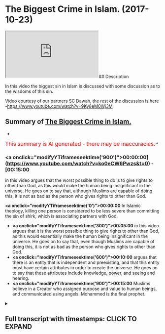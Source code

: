 # The Biggest Crime in Islam. (2017-10-23)

<iframe loading='lazy' src='https://www.youtube.com/embed/ko0eCW6Pwzs'></iframe>## Description

In this video the biggest sin in Islam is discussed with some discussion as to the wisdoms of this sin. 

Video courtesy of our partners SC Dawah, the rest of the discussion is here -https://www.youtube.com/watch?v=9Ky8eM0Wj3M

## Summary of [The Biggest Crime in Islam.](https://www.youtube.com/watch?v=ko0eCW6Pwzs)


*

<span style="color:red; font-size:125%">This summary is AI generated - there may be inaccuracies</span>. [](/)*

### <a onclick=\"modifyYTiframeseektime('900')\">00:00:00](https://www.youtube.com/watch?v=ko0eCW6Pwzs&t=0) - [00:15:00</a>

in this video argues that the worst possible thing to do is to give rights to other than God, as this would make the human being insignificant in the universe. He goes on to say that, although Muslims are capable of doing this, it is not as bad as the person who gives rights to other than God.

**<a onclick=\"modifyYTiframeseektime('0')\">00:00:00</a>** In Islamic theology, killing one person is considered to be less severe than committing the sin of shirk, which is associating partners with God.
* **<a onclick=\"modifyYTiframeseektime('300')\">00:05:00</a>** in this video argues that it is the worst possible thing to give rights to other than God, as this would essentially make the human being insignificant in the universe. He goes on to say that, even though Muslims are capable of doing this, it is not as bad as the person who gives rights to other than God.
* **<a onclick=\"modifyYTiframeseektime('600')\">00:10:00</a>** argues that there is an entity that is independent and preexisting, and that this entity must have certain attributes in order to create the universe. He goes on to say that these attributes include knowledge, power, and seeing and hearing.
* **<a onclick=\"modifyYTiframeseektime('900')\">00:15:00</a>** Muslims believe in a Creator who assigned purpose and value to human beings, and communicated using angels. Mohammed is the final prophet.

<details><summary><h2>Full transcript with timestamps: CLICK TO EXPAND</h2></summary>

<a onclick="modifyYTiframeseektime('0)')">0:00:00 and I'll explain it I want to see your<\/a>
<a onclick="modifyYTiframeseektime('2)')">0:00:02 reaction okay from our perspective we<\/a>
<a onclick="modifyYTiframeseektime('7)')">0:00:07 were talking about value and we talked<\/a>
<a onclick="modifyYTiframeseektime('9)')">0:00:09 about more relativity and on atheism and<\/a>
<a onclick="modifyYTiframeseektime('11)')">0:00:11 naturalism how actually everything is<\/a>
<a onclick="modifyYTiframeseektime('12)')">0:00:12 relative and this is the this is the<\/a>
<a onclick="modifyYTiframeseektime('14)')">0:00:14 prevailing philosophical position of<\/a>
<a onclick="modifyYTiframeseektime('18)')">0:00:18 most post enlightenment post modernist<\/a>
<a onclick="modifyYTiframeseektime('21)')">0:00:21 philosophers like Nietzsche and Bertrand<\/a>
<a onclick="modifyYTiframeseektime('24)')">0:00:24 Russell and you know Jacques Derrida and<\/a>
<a onclick="modifyYTiframeseektime('26)')">0:00:26 others yeah we'll come back a little bit<\/a>
<a onclick="modifyYTiframeseektime('29)')">0:00:29 so in other words more relativity to<\/a>
<a onclick="modifyYTiframeseektime('32)')">0:00:32 suggest that you make your morality<\/a>
<a onclick="modifyYTiframeseektime('33)')">0:00:33 right you have you make your own purpose<\/a>
<a onclick="modifyYTiframeseektime('35)')">0:00:35 you make your morality with morality<\/a>
<a onclick="modifyYTiframeseektime('36)')">0:00:36 from an Islamic perspective we say that<\/a>
<a onclick="modifyYTiframeseektime('40)')">0:00:40 obviously God you know the old knowing<\/a>
<a onclick="modifyYTiframeseektime('42)')">0:00:42 feel powerful the all-wise he is the one<\/a>
<a onclick="modifyYTiframeseektime('45)')">0:00:45 who sets the standards he's the one who<\/a>
<a onclick="modifyYTiframeseektime('47)')">0:00:47 makes the morals for us the the most the<\/a>
<a onclick="modifyYTiframeseektime('51)')">0:00:51 most the worst sin the worst thing to do<\/a>
<a onclick="modifyYTiframeseektime('56)')">0:00:56 what's the murder wait what's going on<\/a>
<a onclick="modifyYTiframeseektime('60)')">0:01:00 worse than murder is this thing called<\/a>
<a onclick="modifyYTiframeseektime('64)')">0:01:04 [ __ ] and I'll tell you what it means<\/a>
<a onclick="modifyYTiframeseektime('65)')">0:01:05 shirk is the association of partners<\/a>
<a onclick="modifyYTiframeseektime('68)')">0:01:08 with God before I I want to say so I<\/a>
<a onclick="modifyYTiframeseektime('71)')">0:01:11 wanna make you a controversial statement<\/a>
<a onclick="modifyYTiframeseektime('72)')">0:01:12 first yeah I'm gonna make a<\/a>
<a onclick="modifyYTiframeseektime('74)')">0:01:14 controversial statement a ridiculous<\/a>
<a onclick="modifyYTiframeseektime('75)')">0:01:15 statement and then I'm gonna explain<\/a>
<a onclick="modifyYTiframeseektime('77)')">0:01:17 this table let's suppose that this is on<\/a>
<a onclick="modifyYTiframeseektime('81)')">0:01:21 Islamic theology yeah you come out from<\/a>
<a onclick="modifyYTiframeseektime('83)')">0:01:23 planet earth and there was this<\/a>
<a onclick="modifyYTiframeseektime('85)')">0:01:25 imaginary button yes but you're a Muslim<\/a>
<a onclick="modifyYTiframeseektime('88)')">0:01:28 so you pretend you're a Muslim is the<\/a>
<a onclick="modifyYTiframeseektime('90)')">0:01:30 imaginary button you press it the whole<\/a>
<a onclick="modifyYTiframeseektime('92)')">0:01:32 earth blows up and destroyed<\/a>
<a onclick="modifyYTiframeseektime('96)')">0:01:36 it's not a great button time right let's<\/a>
<a onclick="modifyYTiframeseektime('99)')">0:01:39 pretend that button exists you go now<\/a>
<a onclick="modifyYTiframeseektime('101)')">0:01:41 you're on the moon on Mars you go there<\/a>
<a onclick="modifyYTiframeseektime('103)')">0:01:43 button crazy button press the button<\/a>
<a onclick="modifyYTiframeseektime('106)')">0:01:46 everyone blows up you think that's the<\/a>
<a onclick="modifyYTiframeseektime('109)')">0:01:49 worst thing you can do to human beings<\/a>
<a onclick="modifyYTiframeseektime('112)')">0:01:52 and it is I mean from his own<\/a>
<a onclick="modifyYTiframeseektime('113)')">0:01:53 perspective killing one person is like<\/a>
<a onclick="modifyYTiframeseektime('115)')">0:01:55 killing the whole of humanity right it<\/a>
<a onclick="modifyYTiframeseektime('117)')">0:01:57 says in the Quran chapter 5 verse 32<\/a>
<a onclick="modifyYTiframeseektime('119)')">0:01:59 that killing one person's like killing<\/a>
<a onclick="modifyYTiframeseektime('120)')">0:02:00 the whole of humanity so killing murder<\/a>
<a onclick="modifyYTiframeseektime('122)')">0:02:02 is one of the high sins in Islam it's<\/a>
<a onclick="modifyYTiframeseektime('124)')">0:02:04 not like we don't appreciate murder we<\/a>
<a onclick="modifyYTiframeseektime('126)')">0:02:06 do appreciate it well the ridiculous<\/a>
<a onclick="modifyYTiframeseektime('128)')">0:02:08 statement I wanted to make to you as as<\/a>
<a onclick="modifyYTiframeseektime('130)')">0:02:10 follows do you know that button that you<\/a>
<a onclick="modifyYTiframeseektime('133)')">0:02:13 press in the murderer and all that stuff<\/a>
<a onclick="modifyYTiframeseektime('134)')">0:02:14 if someone had pressed that button and<\/a>
<a onclick="modifyYTiframeseektime('137)')">0:02:17 killed everyone and he was a Muslim it's<\/a>
<a onclick="modifyYTiframeseektime('140)')">0:02:20 less severe then doing this thing called<\/a>
<a onclick="modifyYTiframeseektime('144)')">0:02:24 [ __ ] it's less severe very severe very<\/a>
<a onclick="modifyYTiframeseektime('148)')">0:02:28 very severe no doubt but it's less<\/a>
<a onclick="modifyYTiframeseektime('150)')">0:02:30 severe than doing this think oh [ __ ]<\/a>
<a onclick="modifyYTiframeseektime('151)')">0:02:31 what is [ __ ] then the question I mean<\/a>
<a onclick="modifyYTiframeseektime('155)')">0:02:35 why should what is what is this thing<\/a>
<a onclick="modifyYTiframeseektime('158)')">0:02:38 that you're so gay you press that button<\/a>
<a onclick="modifyYTiframeseektime('160)')">0:02:40 what is it ok I'll tell you [ __ ]<\/a>
<a onclick="modifyYTiframeseektime('167)')">0:02:47 is when you give the rights we believe<\/a>
<a onclick="modifyYTiframeseektime('169)')">0:02:49 in God God the creator of the University<\/a>
<a onclick="modifyYTiframeseektime('171)')">0:02:51 their heavens and earth everything em<\/a>
<a onclick="modifyYTiframeseektime('173)')">0:02:53 they maintain at the sustaining cetera<\/a>
<a onclick="modifyYTiframeseektime('176)')">0:02:56 shift is when you give the rights of God<\/a>
<a onclick="modifyYTiframeseektime('179)')">0:02:59 to other god that's basically what are<\/a>
<a onclick="modifyYTiframeseektime('182)')">0:03:02 the rights of God the rights of God from<\/a>
<a onclick="modifyYTiframeseektime('184)')">0:03:04 the Islamic perspective are as follows<\/a>
<a onclick="modifyYTiframeseektime('187)')">0:03:07 first and foremost the attributes of God<\/a>
<a onclick="modifyYTiframeseektime('189)')">0:03:09 is as we know is all powerful all strong<\/a>
<a onclick="modifyYTiframeseektime('192)')">0:03:12 all-knowing etc I'll come to that I'll<\/a>
<a onclick="modifyYTiframeseektime('199)')">0:03:19 come to that can we can we put that into<\/a>
<a onclick="modifyYTiframeseektime('201)')">0:03:21 a locker a footnote yeah all right<\/a>
<a onclick="modifyYTiframeseektime('203)')">0:03:23 how can how is a good question I'll put<\/a>
<a onclick="modifyYTiframeseektime('205)')">0:03:25 that so footnote please remind me of it<\/a>
<a onclick="modifyYTiframeseektime('208)')">0:03:28 but let's presuppose he is all these<\/a>
<a onclick="modifyYTiframeseektime('210)')">0:03:30 things he's all-knowing all-powerful all<\/a>
<a onclick="modifyYTiframeseektime('213)')">0:03:33 everything yeah well powerful all loving<\/a>
<a onclick="modifyYTiframeseektime('215)')">0:03:35 all merciful most merciful except rap<\/a>
<a onclick="modifyYTiframeseektime('218)')">0:03:38 not what everything yes sir we have an<\/a>
<a onclick="modifyYTiframeseektime('221)')">0:03:41 exaggeration one of those things that<\/a>
<a onclick="modifyYTiframeseektime('222)')">0:03:42 just said most merciful most powerful<\/a>
<a onclick="modifyYTiframeseektime('225)')">0:03:45 most wise etc yeah now yeah omnipotent<\/a>
<a onclick="modifyYTiframeseektime('230)')">0:03:50 is all-powerful really yeah I'm Liberty<\/a>
<a onclick="modifyYTiframeseektime('232)')">0:03:52 means all-powerful okay omni-benevolent<\/a>
<a onclick="modifyYTiframeseektime('235)')">0:03:55 whatever okay the question would be this<\/a>
<a onclick="modifyYTiframeseektime('239)')">0:03:59 and I want you to remember that question<\/a>
<a onclick="modifyYTiframeseektime('242)')">0:04:02 I asked you before what makes the<\/a>
<a onclick="modifyYTiframeseektime('244)')">0:04:04 difference between a tree and a human<\/a>
<a onclick="modifyYTiframeseektime('246)')">0:04:06 being so why is it that if I cut down<\/a>
<a onclick="modifyYTiframeseektime('247)')">0:04:07 the tree now most of humanity would say<\/a>
<a onclick="modifyYTiframeseektime('249)')">0:04:09 that that's less of a crime than cutting<\/a>
<a onclick="modifyYTiframeseektime('251)')">0:04:11 a human being into two the reason why<\/a>
<a onclick="modifyYTiframeseektime('254)')">0:04:14 your subjective reasoning which I didn't<\/a>
<a onclick="modifyYTiframeseektime('255)')">0:04:15 disagree with yeah I agreed with it<\/a>
<a onclick="modifyYTiframeseektime('257)')">0:04:17 completely was that the tree has the<\/a>
<a onclick="modifyYTiframeseektime('259)')">0:04:19 intrinsic values yeah that that tree has<\/a>
<a onclick="modifyYTiframeseektime('263)')">0:04:23 are less superior than the intrinsic<\/a>
<a onclick="modifyYTiframeseektime('266)')">0:04:26 value that the human being has the human<\/a>
<a onclick="modifyYTiframeseektime('268)')">0:04:28 being has a higher level of attributes<\/a>
<a onclick="modifyYTiframeseektime('272)')">0:04:32 or the character and the character of<\/a>
<a onclick="modifyYTiframeseektime('273)')">0:04:33 the human being are superior to the tree<\/a>
<a onclick="modifyYTiframeseektime('276)')">0:04:36 therefore the human being has been<\/a>
<a onclick="modifyYTiframeseektime('277)')">0:04:37 allotted assigned more value by other<\/a>
<a onclick="modifyYTiframeseektime('281)')">0:04:41 human beings and is therefore more<\/a>
<a onclick="modifyYTiframeseektime('282)')">0:04:42 important than the tree okay we say the<\/a>
<a onclick="modifyYTiframeseektime('286)')">0:04:46 following<\/a>
<a onclick="modifyYTiframeseektime('289)')">0:04:49 what of what of an entity that has a<\/a>
<a onclick="modifyYTiframeseektime('293)')">0:04:53 value that cannot have a value higher<\/a>
<a onclick="modifyYTiframeseektime('297)')">0:04:57 than it let me say that one more time<\/a>
<a onclick="modifyYTiframeseektime('300)')">0:05:00 what off what of an entity that has a<\/a>
<a onclick="modifyYTiframeseektime('304)')">0:05:04 value that basically I'm not going to<\/a>
<a onclick="modifyYTiframeseektime('308)')">0:05:08 use the word unlimited or an infinite<\/a>
<a onclick="modifyYTiframeseektime('310)')">0:05:10 but can they cannot be a higher value<\/a>
<a onclick="modifyYTiframeseektime('312)')">0:05:12 than it yeah I say the only possible<\/a>
<a onclick="modifyYTiframeseektime('318)')">0:05:18 relationship and this is the Islamic<\/a>
<a onclick="modifyYTiframeseektime('320)')">0:05:20 thesis the only possible relationship<\/a>
<a onclick="modifyYTiframeseektime('323)')">0:05:23 you can have with that particular entity<\/a>
<a onclick="modifyYTiframeseektime('325)')">0:05:25 is one of ultimate obedience ultimate<\/a>
<a onclick="modifyYTiframeseektime('329)')">0:05:29 love ultimate love and ultimate fear let<\/a>
<a onclick="modifyYTiframeseektime('335)')">0:05:35 me say that one more time<\/a>
<a onclick="modifyYTiframeseektime('339)')">0:05:39 nothing is exactly exactly not only<\/a>
<a onclick="modifyYTiframeseektime('346)')">0:05:46 power we said knowledge and wisdom so<\/a>
<a onclick="modifyYTiframeseektime('348)')">0:05:48 all of your attributes that you have as<\/a>
<a onclick="modifyYTiframeseektime('351)')">0:05:51 I'm sure you are I knew as well very<\/a>
<a onclick="modifyYTiframeseektime('353)')">0:05:53 intelligent people right very clever<\/a>
<a onclick="modifyYTiframeseektime('355)')">0:05:55 people etc all of those all those<\/a>
<a onclick="modifyYTiframeseektime('359)')">0:05:59 characteristics that you have now<\/a>
<a onclick="modifyYTiframeseektime('361)')">0:06:01 basically imagine that those<\/a>
<a onclick="modifyYTiframeseektime('362)')">0:06:02 characteristics were that you can't get<\/a>
<a onclick="modifyYTiframeseektime('365)')">0:06:05 higher than them basically that you are<\/a>
<a onclick="modifyYTiframeseektime('366)')">0:06:06 the most powerful there's no one can<\/a>
<a onclick="modifyYTiframeseektime('367)')">0:06:07 touch you no one can beat you no one can<\/a>
<a onclick="modifyYTiframeseektime('369)')">0:06:09 no one knows more than you you know if<\/a>
<a onclick="modifyYTiframeseektime('371)')">0:06:11 you bring all of human beings not forget<\/a>
<a onclick="modifyYTiframeseektime('373)')">0:06:13 about this because sorry I'm going to<\/a>
<a onclick="modifyYTiframeseektime('374)')">0:06:14 throw it at all of human beings forget<\/a>
<a onclick="modifyYTiframeseektime('376)')">0:06:16 us we can score all of the human beings<\/a>
<a onclick="modifyYTiframeseektime('378)')">0:06:18 in the whole world we put them together<\/a>
<a onclick="modifyYTiframeseektime('379)')">0:06:19 and we have some kind of apparatus we<\/a>
<a onclick="modifyYTiframeseektime('381)')">0:06:21 have some kind of mechanism we have some<\/a>
<a onclick="modifyYTiframeseektime('383)')">0:06:23 kind of way of putting all those human<\/a>
<a onclick="modifyYTiframeseektime('384)')">0:06:24 beings intelligence together and<\/a>
<a onclick="modifyYTiframeseektime('387)')">0:06:27 aggregating all those are intelligent<\/a>
<a onclick="modifyYTiframeseektime('389)')">0:06:29 into one thumb yeah we all of those<\/a>
<a onclick="modifyYTiframeseektime('393)')">0:06:33 human beings would yet know would be<\/a>
<a onclick="modifyYTiframeseektime('395)')">0:06:35 closer to knowing nothing and then there<\/a>
<a onclick="modifyYTiframeseektime('397)')">0:06:37 would be no to knowing everything can<\/a>
<a onclick="modifyYTiframeseektime('399)')">0:06:39 you imagine the level of ignorance we<\/a>
<a onclick="modifyYTiframeseektime('400)')">0:06:40 have can you imagine the level of<\/a>
<a onclick="modifyYTiframeseektime('403)')">0:06:43 ignorance we have we are ignorant there<\/a>
<a onclick="modifyYTiframeseektime('405)')">0:06:45 are there's too much going on the<\/a>
<a onclick="modifyYTiframeseektime('406)')">0:06:46 universe they're literally 2/3 of the<\/a>
<a onclick="modifyYTiframeseektime('408)')">0:06:48 undersea that we have not explored yeah<\/a>
<a onclick="modifyYTiframeseektime('412)')">0:06:52 and this is planet Earth imagine the<\/a>
<a onclick="modifyYTiframeseektime('414)')">0:06:54 universe right that's human being I<\/a>
<a onclick="modifyYTiframeseektime('418)')">0:06:58 imagine an entity that has all knowledge<\/a>
<a onclick="modifyYTiframeseektime('420)')">0:07:00 he can hear all he's all seeing that is<\/a>
<a onclick="modifyYTiframeseektime('424)')">0:07:04 an entity we're saying is untouchable in<\/a>
<a onclick="modifyYTiframeseektime('427)')">0:07:07 that sense and that figurative sense of<\/a>
<a onclick="modifyYTiframeseektime('429)')">0:07:09 course yeah we're saying is that the<\/a>
<a onclick="modifyYTiframeseektime('432)')">0:07:12 only possible relationship you can have<\/a>
<a onclick="modifyYTiframeseektime('434)')">0:07:14 with such an entity is one whereby<\/a>
<a onclick="modifyYTiframeseektime('436)')">0:07:16 you're submissive to that entity you<\/a>
<a onclick="modifyYTiframeseektime('438)')">0:07:18 cannot have another that is the most<\/a>
<a onclick="modifyYTiframeseektime('440)')">0:07:20 that is the most appropriate in terms of<\/a>
<a onclick="modifyYTiframeseektime('442)')">0:07:22 a pro proceed that is the most<\/a>
<a onclick="modifyYTiframeseektime('443)')">0:07:23 appropriate relationship you can have<\/a>
<a onclick="modifyYTiframeseektime('445)')">0:07:25 with an entity in the same way as you<\/a>
<a onclick="modifyYTiframeseektime('449)')">0:07:29 would find killing that child an<\/a>
<a onclick="modifyYTiframeseektime('453)')">0:07:33 egregious transgression of the human<\/a>
<a onclick="modifyYTiframeseektime('458)')">0:07:38 rights of that child the case because of<\/a>
<a onclick="modifyYTiframeseektime('463)')">0:07:43 the intrinsic characteristics of that<\/a>
<a onclick="modifyYTiframeseektime('465)')">0:07:45 child<\/a>
<a onclick="modifyYTiframeseektime('466)')">0:07:46 we say is the same reason why should<\/a>
<a onclick="modifyYTiframeseektime('469)')">0:07:49 association of partners of God is the<\/a>
<a onclick="modifyYTiframeseektime('473)')">0:07:53 most egregious transgression or crime<\/a>
<a onclick="modifyYTiframeseektime('477)')">0:07:57 that anyone can make on anything in<\/a>
<a onclick="modifyYTiframeseektime('480)')">0:08:00 other words just like the child has<\/a>
<a onclick="modifyYTiframeseektime('481)')">0:08:01 rights the Creator the Creator has<\/a>
<a onclick="modifyYTiframeseektime('483)')">0:08:03 rights yeah so once someone realigns the<\/a>
<a onclick="modifyYTiframeseektime('490)')">0:08:10 appropriate relationship they should be<\/a>
<a onclick="modifyYTiframeseektime('491)')">0:08:11 having with the creator and they realign<\/a>
<a onclick="modifyYTiframeseektime('494)')">0:08:14 it to the creation we say that that is<\/a>
<a onclick="modifyYTiframeseektime('496)')">0:08:16 the worst possible realignment<\/a>
<a onclick="modifyYTiframeseektime('503)')">0:08:23 billions and billions of years time we<\/a>
<a onclick="modifyYTiframeseektime('505)')">0:08:25 have literally seen everything done<\/a>
<a onclick="modifyYTiframeseektime('507)')">0:08:27 everything whatsoever there's no illness<\/a>
<a onclick="modifyYTiframeseektime('510)')">0:08:30 there's no human beings are perfect we<\/a>
<a onclick="modifyYTiframeseektime('513)')">0:08:33 know everything let's see that<\/a>
<a onclick="modifyYTiframeseektime('516)')">0:08:36 what happens that we have all the<\/a>
<a onclick="modifyYTiframeseektime('518)')">0:08:38 knowledge in this why should we strive<\/a>
<a onclick="modifyYTiframeseektime('521)')">0:08:41 to get there what I'm saying to you is<\/a>
<a onclick="modifyYTiframeseektime('524)')">0:08:44 this that entity if we presupposes its<\/a>
<a onclick="modifyYTiframeseektime('528)')">0:08:48 existence is a it doesn't have an end<\/a>
<a onclick="modifyYTiframeseektime('530)')">0:08:50 right continues and we're saying that<\/a>
<a onclick="modifyYTiframeseektime('533)')">0:08:53 human being will never reach a point<\/a>
<a onclick="modifyYTiframeseektime('535)')">0:08:55 where knows everything by virtue of its<\/a>
<a onclick="modifyYTiframeseektime('537)')">0:08:57 insignificance on the universe this<\/a>
<a onclick="modifyYTiframeseektime('540)')">0:09:00 placement on the universal insignificant<\/a>
<a onclick="modifyYTiframeseektime('542)')">0:09:02 placement we will never be able to<\/a>
<a onclick="modifyYTiframeseektime('544)')">0:09:04 encompass all that which is around us<\/a>
<a onclick="modifyYTiframeseektime('546)')">0:09:06 for that reason we say that look when<\/a>
<a onclick="modifyYTiframeseektime('551)')">0:09:11 we're talking about that appropriate<\/a>
<a onclick="modifyYTiframeseektime('553)')">0:09:13 relationship now we'll go back to our<\/a>
<a onclick="modifyYTiframeseektime('555)')">0:09:15 analogy the ridiculous thing that we<\/a>
<a onclick="modifyYTiframeseektime('557)')">0:09:17 said that I know in secular the secular<\/a>
<a onclick="modifyYTiframeseektime('558)')">0:09:18 is it sounds like the most ridiculous<\/a>
<a onclick="modifyYTiframeseektime('560)')">0:09:20 thing you can ever say not killing one<\/a>
<a onclick="modifyYTiframeseektime('563)')">0:09:23 child killing all the children not<\/a>
<a onclick="modifyYTiframeseektime('564)')">0:09:24 killing one human killing all the humans<\/a>
<a onclick="modifyYTiframeseektime('566)')">0:09:26 press a button you litter on Mars press<\/a>
<a onclick="modifyYTiframeseektime('568)')">0:09:28 one button every human being blows up<\/a>
<a onclick="modifyYTiframeseektime('570)')">0:09:30 the whole planet Earth is is blown to<\/a>
<a onclick="modifyYTiframeseektime('572)')">0:09:32 smithereens yet we're saying for Muslims<\/a>
<a onclick="modifyYTiframeseektime('576)')">0:09:36 to do that it's one of the worst things<\/a>
<a onclick="modifyYTiframeseektime('578)')">0:09:38 you can possibly do right you know go to<\/a>
<a onclick="modifyYTiframeseektime('580)')">0:09:40 hell you know how dare you yeah well<\/a>
<a onclick="modifyYTiframeseektime('584)')">0:09:44 that is not as bad as the person giving<\/a>
<a onclick="modifyYTiframeseektime('587)')">0:09:47 the rights of God to other than good why<\/a>
<a onclick="modifyYTiframeseektime('591)')">0:09:51 now you might say what the hell are you<\/a>
<a onclick="modifyYTiframeseektime('593)')">0:09:53 talking about my friend what the hell<\/a>
<a onclick="modifyYTiframeseektime('594)')">0:09:54 are you saying the reason why is because<\/a>
<a onclick="modifyYTiframeseektime('598)')">0:09:58 the aggregate value of all of those<\/a>
<a onclick="modifyYTiframeseektime('602)')">0:10:02 human beings on that planet earth as we<\/a>
<a onclick="modifyYTiframeseektime('604)')">0:10:04 talked about value assignment this was a<\/a>
<a onclick="modifyYTiframeseektime('606)')">0:10:06 big theme of what we were talking myself<\/a>
<a onclick="modifyYTiframeseektime('607)')">0:10:07 the aggregate value of all those human<\/a>
<a onclick="modifyYTiframeseektime('609)')">0:10:09 beings combined on that planet Earth<\/a>
<a onclick="modifyYTiframeseektime('611)')">0:10:11 doesn't even amount to a drop in the<\/a>
<a onclick="modifyYTiframeseektime('614)')">0:10:14 ocean compared to the value of God<\/a>
<a onclick="modifyYTiframeseektime('615)')">0:10:15 therefore when we talk about God's value<\/a>
<a onclick="modifyYTiframeseektime('619)')">0:10:19 in a pro proceeded when it comes to the<\/a>
<a onclick="modifyYTiframeseektime('621)')">0:10:21 rights of God has a more severe<\/a>
<a onclick="modifyYTiframeseektime('624)')">0:10:24 implication as a deeper consequence has<\/a>
<a onclick="modifyYTiframeseektime('629)')">0:10:29 a higher ramification for that reason we<\/a>
<a onclick="modifyYTiframeseektime('631)')">0:10:31 say this<\/a>
<a onclick="modifyYTiframeseektime('634)')">0:10:34 we say that the most appropriate<\/a>
<a onclick="modifyYTiframeseektime('637)')">0:10:37 relationship to have with an entity that<\/a>
<a onclick="modifyYTiframeseektime('639)')">0:10:39 is all-powerful all-knowing we're<\/a>
<a onclick="modifyYTiframeseektime('641)')">0:10:41 hearing etc is that relationship of<\/a>
<a onclick="modifyYTiframeseektime('643)')">0:10:43 submission that's what Islam actually<\/a>
<a onclick="modifyYTiframeseektime('645)')">0:10:45 means Aslam is submission to one God and<\/a>
<a onclick="modifyYTiframeseektime('649)')">0:10:49 the biggest crime of humankind is to<\/a>
<a onclick="modifyYTiframeseektime('652)')">0:10:52 misappropriate that relationship and to<\/a>
<a onclick="modifyYTiframeseektime('655)')">0:10:55 assign the rights of God to other than<\/a>
<a onclick="modifyYTiframeseektime('658)')">0:10:58 God that's the biggest crime that's from<\/a>
<a onclick="modifyYTiframeseektime('660)')">0:11:00 my perspective the clearest thing I can<\/a>
<a onclick="modifyYTiframeseektime('663)')">0:11:03 say about the Islamic thesis did you get<\/a>
<a onclick="modifyYTiframeseektime('666)')">0:11:06 that now let's bring out the footnote<\/a>
<a onclick="modifyYTiframeseektime('668)')">0:11:08 you were saying how do we know that God<\/a>
<a onclick="modifyYTiframeseektime('669)')">0:11:09 is all-powerful or knowing or here in<\/a>
<a onclick="modifyYTiframeseektime('671)')">0:11:11 the essential how do we know that I say<\/a>
<a onclick="modifyYTiframeseektime('673)')">0:11:13 this let's go back to the dependency<\/a>
<a onclick="modifyYTiframeseektime('675)')">0:11:15 because we were talking about and their<\/a>
<a onclick="modifyYTiframeseektime('677)')">0:11:17 baby on the incubator<\/a>
<a onclick="modifyYTiframeseektime('678)')">0:11:18 we're talking about as well you've been<\/a>
<a onclick="modifyYTiframeseektime('680)')">0:11:20 being on a life machine right one theme<\/a>
<a onclick="modifyYTiframeseektime('684)')">0:11:24 that will always come back to when we're<\/a>
<a onclick="modifyYTiframeseektime('687)')">0:11:27 talking about these issues is<\/a>
<a onclick="modifyYTiframeseektime('688)')">0:11:28 contingency is dependency contingency is<\/a>
<a onclick="modifyYTiframeseektime('690)')">0:11:30 the penances right I say the following<\/a>
<a onclick="modifyYTiframeseektime('695)')">0:11:35 in the realm that we live in<\/a>
<a onclick="modifyYTiframeseektime('697)')">0:11:37 everything is contingent everything is<\/a>
<a onclick="modifyYTiframeseektime('701)')">0:11:41 dependent in the realm that we live in<\/a>
<a onclick="modifyYTiframeseektime('704)')">0:11:44 everything is dependent in the universe<\/a>
<a onclick="modifyYTiframeseektime('707)')">0:11:47 everything is dependent something is<\/a>
<a onclick="modifyYTiframeseektime('709)')">0:11:49 dependent upon something else<\/a>
<a onclick="modifyYTiframeseektime('711)')">0:11:51 give me an example of something other<\/a>
<a onclick="modifyYTiframeseektime('712)')">0:11:52 than that give me an example of one into<\/a>
<a onclick="modifyYTiframeseektime('714)')">0:11:54 the independent entity that lives within<\/a>
<a onclick="modifyYTiframeseektime('717)')">0:11:57 the universe and is with us now that we<\/a>
<a onclick="modifyYTiframeseektime('719)')">0:11:59 can point the finger at empirically<\/a>
<a onclick="modifyYTiframeseektime('721)')">0:12:01 Cianci there's nothing right everything<\/a>
<a onclick="modifyYTiframeseektime('724)')">0:12:04 in the universe is dependent upon<\/a>
<a onclick="modifyYTiframeseektime('725)')">0:12:05 something else the universe therefore<\/a>
<a onclick="modifyYTiframeseektime('728)')">0:12:08 and before I'm accused by some atheist<\/a>
<a onclick="modifyYTiframeseektime('733)')">0:12:13 of or someone of committing the value of<\/a>
<a onclick="modifyYTiframeseektime('737)')">0:12:17 composition because there is a fallacy<\/a>
<a onclick="modifyYTiframeseektime('739)')">0:12:19 called the valley of composition this is<\/a>
<a onclick="modifyYTiframeseektime('740)')">0:12:20 not this is not reasoning by composition<\/a>
<a onclick="modifyYTiframeseektime('743)')">0:12:23 this is an inductive type argument<\/a>
<a onclick="modifyYTiframeseektime('746)')">0:12:26 actually if you think about I'm looking<\/a>
<a onclick="modifyYTiframeseektime('747)')">0:12:27 at things that I can empirically see so<\/a>
<a onclick="modifyYTiframeseektime('749)')">0:12:29 this inductive reasoning I'm saying that<\/a>
<a onclick="modifyYTiframeseektime('751)')">0:12:31 here<\/a>
<a onclick="modifyYTiframeseektime('753)')">0:12:33 the universe itself must be dependent<\/a>
<a onclick="modifyYTiframeseektime('756)')">0:12:36 especially if you presuppose a beginning<\/a>
<a onclick="modifyYTiframeseektime('757)')">0:12:37 to the universe which is the prevailing<\/a>
<a onclick="modifyYTiframeseektime('759)')">0:12:39 theory in science okay if that is the<\/a>
<a onclick="modifyYTiframeseektime('762)')">0:12:42 case what is it dependent on that's the<\/a>
<a onclick="modifyYTiframeseektime('766)')">0:12:46 question and you continue going<\/a>
<a onclick="modifyYTiframeseektime('767)')">0:12:47 backwards so it's depended upon<\/a>
<a onclick="modifyYTiframeseektime('769)')">0:12:49 something else which is dependent it<\/a>
<a onclick="modifyYTiframeseektime('771)')">0:12:51 needs and it needs it requires a<\/a>
<a onclick="modifyYTiframeseektime('774)')">0:12:54 independent entity to say all of it<\/a>
<a onclick="modifyYTiframeseektime('777)')">0:12:57 that's what it requires forget about the<\/a>
<a onclick="modifyYTiframeseektime('784)')">0:13:04 world Allah Allah Arabic just means yeah<\/a>
<a onclick="modifyYTiframeseektime('786)')">0:13:06 just means that good<\/a>
<a onclick="modifyYTiframeseektime('787)')">0:13:07 that's what literally Allah just means<\/a>
<a onclick="modifyYTiframeseektime('789)')">0:13:09 that God it's just an Arabic word we<\/a>
<a onclick="modifyYTiframeseektime('791)')">0:13:11 Christians cool God Allah in Arabic<\/a>
<a onclick="modifyYTiframeseektime('794)')">0:13:14 Christian Arabs they cook God Allah Eli<\/a>
<a onclick="modifyYTiframeseektime('797)')">0:13:17 is very close to Allah Eli Eli Lema<\/a>
<a onclick="modifyYTiframeseektime('799)')">0:13:19 sabachthani my father's in the Bible you<\/a>
<a onclick="modifyYTiframeseektime('802)')">0:13:22 know God God why have you forsaken me<\/a>
<a onclick="modifyYTiframeseektime('803)')">0:13:23 Eli I let myself in aramaic eli the our<\/a>
<a onclick="modifyYTiframeseektime('806)')">0:13:26 make eli is very similar to the word<\/a>
<a onclick="modifyYTiframeseektime('808)')">0:13:28 allah now the point is this we're saying<\/a>
<a onclick="modifyYTiframeseektime('814)')">0:13:34 that there's an entity that came before<\/a>
<a onclick="modifyYTiframeseektime('816)')">0:13:36 the universe which is independent we<\/a>
<a onclick="modifyYTiframeseektime('820)')">0:13:40 asked ourselves what other attributes<\/a>
<a onclick="modifyYTiframeseektime('821)')">0:13:41 must this entity have had in order to<\/a>
<a onclick="modifyYTiframeseektime('825)')">0:13:45 bring rise to the universe to cause the<\/a>
<a onclick="modifyYTiframeseektime('826)')">0:13:46 universe unless someone says i don't<\/a>
<a onclick="modifyYTiframeseektime('829)')">0:13:49 believe in causation which is something<\/a>
<a onclick="modifyYTiframeseektime('831)')">0:13:51 some people say they throw all of the<\/a>
<a onclick="modifyYTiframeseektime('833)')">0:13:53 laws of logic out the window I'm beloved<\/a>
<a onclick="modifyYTiframeseektime('834)')">0:13:54 code that you find even if you don't<\/a>
<a onclick="modifyYTiframeseektime('836)')">0:13:56 believe in causation what must this<\/a>
<a onclick="modifyYTiframeseektime('838)')">0:13:58 entity have had in order to allow<\/a>
<a onclick="modifyYTiframeseektime('840)')">0:14:00 foreign for another entity which that is<\/a>
<a onclick="modifyYTiframeseektime('843)')">0:14:03 dependent upon this entity to exist they<\/a>
<a onclick="modifyYTiframeseektime('847)')">0:14:07 must have had knowledge no when you look<\/a>
<a onclick="modifyYTiframeseektime('849)')">0:14:09 at the fine-tuning of the universe and<\/a>
<a onclick="modifyYTiframeseektime('852)')">0:14:12 you look at all of the constants being<\/a>
<a onclick="modifyYTiframeseektime('854)')">0:14:14 completely finely tuned all of these<\/a>
<a onclick="modifyYTiframeseektime('856)')">0:14:16 things must require knowledge it must<\/a>
<a onclick="modifyYTiframeseektime('860)')">0:14:20 have had power no it must have high<\/a>
<a onclick="modifyYTiframeseektime('862)')">0:14:22 power because within our power<\/a>
<a onclick="modifyYTiframeseektime('864)')">0:14:24 it couldn't be interdependent it<\/a>
<a onclick="modifyYTiframeseektime('866)')">0:14:26 couldn't be independent or<\/a>
<a onclick="modifyYTiframeseektime('867)')">0:14:27 it must have had a seeing ability and<\/a>
<a onclick="modifyYTiframeseektime('870)')">0:14:30 hearing ability no because how could it<\/a>
<a onclick="modifyYTiframeseektime('872)')">0:14:32 visualize how could it sketch the plan<\/a>
<a onclick="modifyYTiframeseektime('874)')">0:14:34 as it were and bring it to existence so<\/a>
<a onclick="modifyYTiframeseektime('877)')">0:14:37 the things that we would were talking<\/a>
<a onclick="modifyYTiframeseektime('879)')">0:14:39 about the attributes of God are actually<\/a>
<a onclick="modifyYTiframeseektime('881)')">0:14:41 logically reasoned they're not illogical<\/a>
<a onclick="modifyYTiframeseektime('884)')">0:14:44 they are logically reasoned let me tell<\/a>
<a onclick="modifyYTiframeseektime('886)')">0:14:46 you something let me tell you something<\/a>
<a onclick="modifyYTiframeseektime('888)')">0:14:48 let me ask you something imagine now we<\/a>
<a onclick="modifyYTiframeseektime('894)')">0:14:54 walk in speaker's corner I'm being a<\/a>
<a onclick="modifyYTiframeseektime('895)')">0:14:55 hundred percent serious I'll be the<\/a>
<a onclick="modifyYTiframeseektime('896)')">0:14:56 hundred percent serious we're walking in<\/a>
<a onclick="modifyYTiframeseektime('899)')">0:14:59 a speaker's corner and we see a bowl<\/a>
<a onclick="modifyYTiframeseektime('903)')">0:15:03 hey Manawa what do we see we see a bowl<\/a>
<a onclick="modifyYTiframeseektime('906)')">0:15:06 a large bowl hovering okay hovering is<\/a>
<a onclick="modifyYTiframeseektime('911)')">0:15:11 in the middle here of speakers gone up<\/a>
<a onclick="modifyYTiframeseektime('912)')">0:15:12 with it a ball hovering would I say<\/a>
<a onclick="modifyYTiframeseektime('918)')">0:15:18 where did that ball come from what are<\/a>
<a onclick="modifyYTiframeseektime('920)')">0:15:20 you gonna say no idea is fine it's good<\/a>
<a onclick="modifyYTiframeseektime('924)')">0:15:24 fair enough<\/a>
<a onclick="modifyYTiframeseektime('926)')">0:15:26 what are you gonna say you know that<\/a>
<a onclick="modifyYTiframeseektime('930)')">0:15:30 ball came from nothing would you say<\/a>
<a onclick="modifyYTiframeseektime('934)')">0:15:34 that that ball came from nothing you<\/a>
<a onclick="modifyYTiframeseektime('936)')">0:15:36 never say that because we know that<\/a>
<a onclick="modifyYTiframeseektime('938)')">0:15:38 something cannot come from nothing okay<\/a>
<a onclick="modifyYTiframeseektime('942)')">0:15:42 good<\/a>
<a onclick="modifyYTiframeseektime('943)')">0:15:43 are we going to say that there are an<\/a>
<a onclick="modifyYTiframeseektime('945)')">0:15:45 infinite amount of balls and this is<\/a>
<a onclick="modifyYTiframeseektime('947)')">0:15:47 just one of them then that sound like a<\/a>
<a onclick="modifyYTiframeseektime('950)')">0:15:50 reasonable conclusion there's an<\/a>
<a onclick="modifyYTiframeseektime('952)')">0:15:52 infinite amount of balls and it's just<\/a>
<a onclick="modifyYTiframeseektime('953)')">0:15:53 one of them maybe you say no you know if<\/a>
<a onclick="modifyYTiframeseektime('958)')">0:15:58 I said listen the ball created itself<\/a>
<a onclick="modifyYTiframeseektime('963)')">0:16:03 you're gonna say it's not possible<\/a>
<a onclick="modifyYTiframeseektime('964)')">0:16:04 because you can't exist and not exist at<\/a>
<a onclick="modifyYTiframeseektime('966)')">0:16:06 the same time so you'd say about the<\/a>
<a onclick="modifyYTiframeseektime('970)')">0:16:10 board at the poll hello creator of some<\/a>
<a onclick="modifyYTiframeseektime('971)')">0:16:11 source an intelligent creator of some<\/a>
<a onclick="modifyYTiframeseektime('974)')">0:16:14 sorts does that sound like the most<\/a>
<a onclick="modifyYTiframeseektime('976)')">0:16:16 reasonable conclusion it does doesn't it<\/a>
<a onclick="modifyYTiframeseektime('979)')">0:16:19 let me tell you something today that<\/a>
<a onclick="modifyYTiframeseektime('982)')">0:16:22 board is the universe the universe that<\/a>
<a onclick="modifyYTiframeseektime('984)')">0:16:24 we live in is literally an expanding<\/a>
<a onclick="modifyYTiframeseektime('986)')">0:16:26 ball in space can you imagine the<\/a>
<a onclick="modifyYTiframeseektime('990)')">0:16:30 universe we live in now is an expanding<\/a>
<a onclick="modifyYTiframeseektime('992)')">0:16:32 ball in space the same options apply the<\/a>
<a onclick="modifyYTiframeseektime('997)')">0:16:37 same exact the same exact options apply<\/a>
<a onclick="modifyYTiframeseektime('1001)')">0:16:41 so we say the ball of the universe which<\/a>
<a onclick="modifyYTiframeseektime('1004)')">0:16:44 is expanding must have had a creator<\/a>
<a onclick="modifyYTiframeseektime('1008)')">0:16:48 must have had an intelligent force<\/a>
<a onclick="modifyYTiframeseektime('1010)')">0:16:50 behind it we call that intelligent force<\/a>
<a onclick="modifyYTiframeseektime('1012)')">0:16:52 Allah we do yeah we don't say it's<\/a>
<a onclick="modifyYTiframeseektime('1015)')">0:16:55 three-in-one entity we call it just is<\/a>
<a onclick="modifyYTiframeseektime('1016)')">0:16:56 one entity that created that does that<\/a>
<a onclick="modifyYTiframeseektime('1018)')">0:16:58 make sense<\/a>
<a onclick="modifyYTiframeseektime('1019)')">0:16:59 okay now the creator of that ball<\/a>
<a onclick="modifyYTiframeseektime('1024)')">0:17:04 assigned purpose for everything inside<\/a>
<a onclick="modifyYTiframeseektime('1026)')">0:17:06 of that ball all right and human beings<\/a>
<a onclick="modifyYTiframeseektime('1029)')">0:17:09 which he also created the assigned<\/a>
<a onclick="modifyYTiframeseektime('1031)')">0:17:11 purpose and gave them value and he also<\/a>
<a onclick="modifyYTiframeseektime('1035)')">0:17:15 gave the human being an ability to<\/a>
<a onclick="modifyYTiframeseektime('1037)')">0:17:17 recognize the ball to recognize him so<\/a>
<a onclick="modifyYTiframeseektime('1040)')">0:17:20 another world yeah an ability to<\/a>
<a onclick="modifyYTiframeseektime('1043)')">0:17:23 recognize him<\/a>
<a onclick="modifyYTiframeseektime('1046)')">0:17:26 then he reminded the human being he<\/a>
<a onclick="modifyYTiframeseektime('1050)')">0:17:30 reminded the human being using human<\/a>
<a onclick="modifyYTiframeseektime('1052)')">0:17:32 beings other human beings sending a<\/a>
<a onclick="modifyYTiframeseektime('1054)')">0:17:34 medium which we call an angel<\/a>
<a onclick="modifyYTiframeseektime('1057)')">0:17:37 wait a minute it's in this fairy tale<\/a>
<a onclick="modifyYTiframeseektime('1058)')">0:17:38 this mythology talking about angels now<\/a>
<a onclick="modifyYTiframeseektime('1061)')">0:17:41 my friend no no hold on yes it's a<\/a>
<a onclick="modifyYTiframeseektime('1065)')">0:17:45 metaphysical reality and angels a<\/a>
<a onclick="modifyYTiframeseektime('1067)')">0:17:47 metaphysical reality I believe is a<\/a>
<a onclick="modifyYTiframeseektime('1068)')">0:17:48 metaphysical construct religious<\/a>
<a onclick="modifyYTiframeseektime('1069)')">0:17:49 construct which we can't see your touch<\/a>
<a onclick="modifyYTiframeseektime('1071)')">0:17:51 over here but just because you can't see<\/a>
<a onclick="modifyYTiframeseektime('1073)')">0:17:53 something secular is once again when<\/a>
<a onclick="modifyYTiframeseektime('1075)')">0:17:55 they hear the words angel I know how it<\/a>
<a onclick="modifyYTiframeseektime('1077)')">0:17:57 feels<\/a>
<a onclick="modifyYTiframeseektime('1077)')">0:17:57 yeah when you hear the word angels or<\/a>
<a onclick="modifyYTiframeseektime('1079)')">0:17:59 Devils or sometimes I don't believe in<\/a>
<a onclick="modifyYTiframeseektime('1080)')">0:18:00 that angels no man we've already<\/a>
<a onclick="modifyYTiframeseektime('1082)')">0:18:02 dispelled all of those kind of things in<\/a>
<a onclick="modifyYTiframeseektime('1085)')">0:18:05 there in the Enlightenment period don't<\/a>
<a onclick="modifyYTiframeseektime('1087)')">0:18:07 bring me back to these angels and devils<\/a>
<a onclick="modifyYTiframeseektime('1089)')">0:18:09 hold on I know I know I know you've<\/a>
<a onclick="modifyYTiframeseektime('1092)')">0:18:12 heard this before call them what you<\/a>
<a onclick="modifyYTiframeseektime('1095)')">0:18:15 call them they're angels yeah<\/a>
<a onclick="modifyYTiframeseektime('1097)')">0:18:17 these angels these mediums communicated<\/a>
<a onclick="modifyYTiframeseektime('1102)')">0:18:22 who have selected human beings are for<\/a>
<a onclick="modifyYTiframeseektime('1104)')">0:18:24 time we believe that connected with many<\/a>
<a onclick="modifyYTiframeseektime('1108)')">0:18:28 human beings all of which told the<\/a>
<a onclick="modifyYTiframeseektime('1111)')">0:18:31 people the same message which was to<\/a>
<a onclick="modifyYTiframeseektime('1114)')">0:18:34 basically submit to the intelligence<\/a>
<a onclick="modifyYTiframeseektime('1117)')">0:18:37 behind the creating of the board for the<\/a>
<a onclick="modifyYTiframeseektime('1119)')">0:18:39 reason we talked about before it's the<\/a>
<a onclick="modifyYTiframeseektime('1121)')">0:18:41 most appropriate relationship we can<\/a>
<a onclick="modifyYTiframeseektime('1122)')">0:18:42 have with that creator is to to submit<\/a>
<a onclick="modifyYTiframeseektime('1125)')">0:18:45 to them that crater that's the only<\/a>
<a onclick="modifyYTiframeseektime('1127)')">0:18:47 relationship and only then will you find<\/a>
<a onclick="modifyYTiframeseektime('1129)')">0:18:49 peace and tranquility yeah you will not<\/a>
<a onclick="modifyYTiframeseektime('1131)')">0:18:51 find peace and tranquillity doing your<\/a>
<a onclick="modifyYTiframeseektime('1133)')">0:18:53 own thing or trying to find your own<\/a>
<a onclick="modifyYTiframeseektime('1134)')">0:18:54 purpose that is the message of the<\/a>
<a onclick="modifyYTiframeseektime('1138)')">0:18:58 prophets all of them so we believe in<\/a>
<a onclick="modifyYTiframeseektime('1140)')">0:19:00 Jesus so we believe in Abraham we<\/a>
<a onclick="modifyYTiframeseektime('1141)')">0:19:01 believe in Moses the final prophet we<\/a>
<a onclick="modifyYTiframeseektime('1144)')">0:19:04 believe is Mohammed yeah who came to the<\/a>
<a onclick="modifyYTiframeseektime('1146)')">0:19:06 Arabs but also to all of human kidney or<\/a>
<a onclick="modifyYTiframeseektime('1147)')">0:19:07 human beings yep<\/a>
<a onclick="modifyYTiframeseektime('1151)')">0:19:11 now does that make sense okay so that's<\/a>
<a onclick="modifyYTiframeseektime('1154)')">0:19:14 the best that's what we believe in<\/a>
<a onclick="modifyYTiframeseektime('1157)')">0:19:17 that's why we're Muslims yeah but it's<\/a>
<a onclick="modifyYTiframeseektime('1160)')">0:19:20 not just that it's not just the fact<\/a>
<a onclick="modifyYTiframeseektime('1162)')">0:19:22 that we believe in that we believe in<\/a>
<a onclick="modifyYTiframeseektime('1165)')">0:19:25 that all of the prophets that came to<\/a>
<a onclick="modifyYTiframeseektime('1168)')">0:19:28 their respective people's came with two<\/a>
<a onclick="modifyYTiframeseektime('1170)')">0:19:30 things a message which was the same<\/a>
<a onclick="modifyYTiframeseektime('1172)')">0:19:32 message of the soul journal and some<\/a>
<a onclick="modifyYTiframeseektime('1174)')">0:19:34 kind of evidence base and the evidence<\/a>
<a onclick="modifyYTiframeseektime('1177)')">0:19:37 base is different depending on the<\/a>
<a onclick="modifyYTiframeseektime('1179)')">0:19:39 prophet and depending on the customs of<\/a>
<a onclick="modifyYTiframeseektime('1181)')">0:19:41 the people so for example Moses he split<\/a>
<a onclick="modifyYTiframeseektime('1184)')">0:19:44 the sea we believe in this yeah we<\/a>
<a onclick="modifyYTiframeseektime('1186)')">0:19:46 believe that Moses split the sea Jesus<\/a>
<a onclick="modifyYTiframeseektime('1188)')">0:19:48 killed the day erased<\/a>
<a onclick="modifyYTiframeseektime('1189)')">0:19:49 Roza debt with God's permission he cured<\/a>
<a onclick="modifyYTiframeseektime('1191)')">0:19:51 the blind with God's permission we<\/a>
<a onclick="modifyYTiframeseektime('1192)')">0:19:52 believe in are those things we don't<\/a>
<a onclick="modifyYTiframeseektime('1194)')">0:19:54 disbelieve in those things<\/a>
<a onclick="modifyYTiframeseektime('1195)')">0:19:55 we don't believe that he was going on<\/a>
<a onclick="modifyYTiframeseektime('1196)')">0:19:56 the Son of God we don't believe that<\/a>
<a onclick="modifyYTiframeseektime('1197)')">0:19:57 yeah but we believe that he was the<\/a>
<a onclick="modifyYTiframeseektime('1199)')">0:19:59 Messiah and<\/a>
</details>